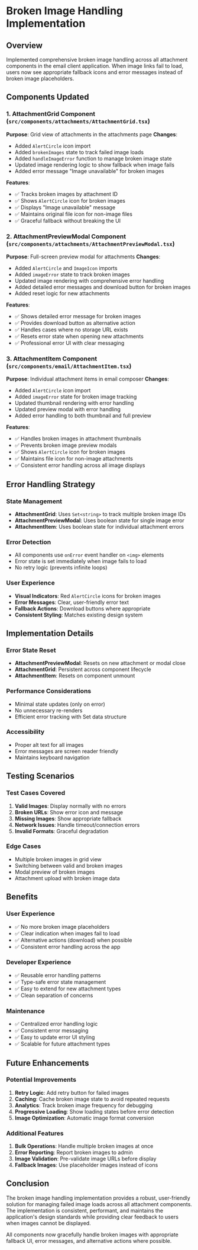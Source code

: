 # Broken Image Handling Implementation

## Overview

Implemented comprehensive broken image handling across all attachment components in the email client application. When image links fail to load, users now see appropriate fallback icons and error messages instead of broken image placeholders.

## Components Updated

### 1. AttachmentGrid Component (`src/components/attachments/AttachmentGrid.tsx`)

**Purpose**: Grid view of attachments in the attachments page
**Changes**:

- Added `AlertCircle` icon import
- Added `brokenImages` state to track failed image loads
- Added `handleImageError` function to manage broken image state
- Updated image rendering logic to show fallback when image fails
- Added error message "Image unavailable" for broken images

**Features**:

- ✅ Tracks broken images by attachment ID
- ✅ Shows `AlertCircle` icon for broken images
- ✅ Displays "Image unavailable" message
- ✅ Maintains original file icon for non-image files
- ✅ Graceful fallback without breaking the UI

### 2. AttachmentPreviewModal Component (`src/components/attachments/AttachmentPreviewModal.tsx`)

**Purpose**: Full-screen preview modal for attachments
**Changes**:

- Added `AlertCircle` and `ImageIcon` imports
- Added `imageError` state to track broken images
- Updated image rendering with comprehensive error handling
- Added detailed error messages and download button for broken images
- Added reset logic for new attachments

**Features**:

- ✅ Shows detailed error message for broken images
- ✅ Provides download button as alternative action
- ✅ Handles cases where no storage URL exists
- ✅ Resets error state when opening new attachments
- ✅ Professional error UI with clear messaging

### 3. AttachmentItem Component (`src/components/email/AttachmentItem.tsx`)

**Purpose**: Individual attachment items in email composer
**Changes**:

- Added `AlertCircle` icon import
- Added `imageError` state for broken image tracking
- Updated thumbnail rendering with error handling
- Updated preview modal with error handling
- Added error handling to both thumbnail and full preview

**Features**:

- ✅ Handles broken images in attachment thumbnails
- ✅ Prevents broken image preview modals
- ✅ Shows `AlertCircle` icon for broken images
- ✅ Maintains file icon for non-image attachments
- ✅ Consistent error handling across all image displays

## Error Handling Strategy

### State Management

- **AttachmentGrid**: Uses `Set<string>` to track multiple broken image IDs
- **AttachmentPreviewModal**: Uses boolean state for single image error
- **AttachmentItem**: Uses boolean state for individual attachment errors

### Error Detection

- All components use `onError` event handler on `<img>` elements
- Error state is set immediately when image fails to load
- No retry logic (prevents infinite loops)

### User Experience

- **Visual Indicators**: Red `AlertCircle` icons for broken images
- **Error Messages**: Clear, user-friendly error text
- **Fallback Actions**: Download buttons where appropriate
- **Consistent Styling**: Matches existing design system

## Implementation Details

### Error State Reset

- **AttachmentPreviewModal**: Resets on new attachment or modal close
- **AttachmentGrid**: Persistent across component lifecycle
- **AttachmentItem**: Resets on component unmount

### Performance Considerations

- Minimal state updates (only on error)
- No unnecessary re-renders
- Efficient error tracking with Set data structure

### Accessibility

- Proper alt text for all images
- Error messages are screen reader friendly
- Maintains keyboard navigation

## Testing Scenarios

### Test Cases Covered

1. **Valid Images**: Display normally with no errors
2. **Broken URLs**: Show error icon and message
3. **Missing Images**: Show appropriate fallback
4. **Network Issues**: Handle timeout/connection errors
5. **Invalid Formats**: Graceful degradation

### Edge Cases

- Multiple broken images in grid view
- Switching between valid and broken images
- Modal preview of broken images
- Attachment upload with broken image data

## Benefits

### User Experience

- ✅ No more broken image placeholders
- ✅ Clear indication when images fail to load
- ✅ Alternative actions (download) when possible
- ✅ Consistent error handling across the app

### Developer Experience

- ✅ Reusable error handling patterns
- ✅ Type-safe error state management
- ✅ Easy to extend for new attachment types
- ✅ Clean separation of concerns

### Maintenance

- ✅ Centralized error handling logic
- ✅ Consistent error messaging
- ✅ Easy to update error UI styling
- ✅ Scalable for future attachment types

## Future Enhancements

### Potential Improvements

1. **Retry Logic**: Add retry button for failed images
2. **Caching**: Cache broken image state to avoid repeated requests
3. **Analytics**: Track broken image frequency for debugging
4. **Progressive Loading**: Show loading states before error detection
5. **Image Optimization**: Automatic image format conversion

### Additional Features

1. **Bulk Operations**: Handle multiple broken images at once
2. **Error Reporting**: Report broken images to admin
3. **Image Validation**: Pre-validate image URLs before display
4. **Fallback Images**: Use placeholder images instead of icons

## Conclusion

The broken image handling implementation provides a robust, user-friendly solution for managing failed image loads across all attachment components. The implementation is consistent, performant, and maintains the application's design standards while providing clear feedback to users when images cannot be displayed.

All components now gracefully handle broken images with appropriate fallback UI, error messages, and alternative actions where possible.
